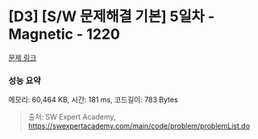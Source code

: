 # [D3] [S/W 문제해결 기본] 5일차 - Magnetic - 1220 

[문제 링크](https://swexpertacademy.com/main/code/problem/problemDetail.do?contestProbId=AV14hwZqABsCFAYD) 

### 성능 요약

메모리: 60,464 KB, 시간: 181 ms, 코드길이: 783 Bytes



> 출처: SW Expert Academy, https://swexpertacademy.com/main/code/problem/problemList.do